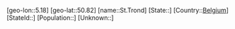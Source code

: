 ﻿---
location: [50.82,5.18]
type: City
tags:
- geo/City


SpocWebEntityId: 34491
isDeleted: false
confidential: public

---
[geo-lon::5.18]
[geo-lat::50.82]
[name::St.Trond]
[State::]
[Country::[Belgium](geo/Continent/Europe/Belgium.md)]
[StateId::]
[Population::]
[Unknown::]

